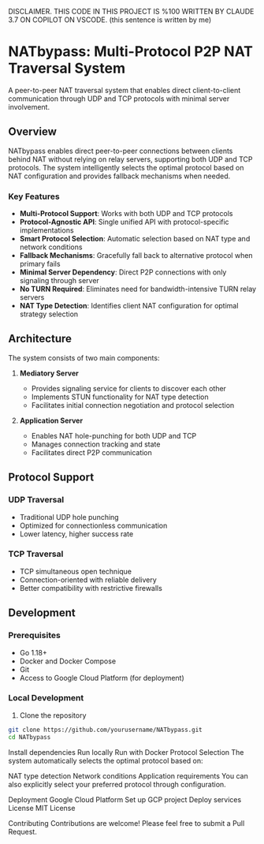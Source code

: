 DISCLAIMER. THIS CODE IN THIS PROJECT IS %100 WRITTEN BY CLAUDE 3.7 ON COPILOT ON VSCODE. (this sentence is written by me)
# NATbypass: Multi-Protocol P2P NAT Traversal System

A peer-to-peer NAT traversal system that enables direct client-to-client communication through UDP and TCP protocols with minimal server involvement.

## Overview

NATbypass enables direct peer-to-peer connections between clients behind NAT without relying on relay servers, supporting both UDP and TCP protocols. The system intelligently selects the optimal protocol based on NAT configuration and provides fallback mechanisms when needed.

### Key Features

- **Multi-Protocol Support**: Works with both UDP and TCP protocols
- **Protocol-Agnostic API**: Single unified API with protocol-specific implementations
- **Smart Protocol Selection**: Automatic selection based on NAT type and network conditions
- **Fallback Mechanisms**: Gracefully fall back to alternative protocol when primary fails
- **Minimal Server Dependency**: Direct P2P connections with only signaling through server
- **No TURN Required**: Eliminates need for bandwidth-intensive TURN relay servers
- **NAT Type Detection**: Identifies client NAT configuration for optimal strategy selection

## Architecture

The system consists of two main components:

1. **Mediatory Server**
   - Provides signaling service for clients to discover each other
   - Implements STUN functionality for NAT type detection
   - Facilitates initial connection negotiation and protocol selection

2. **Application Server**
   - Enables NAT hole-punching for both UDP and TCP
   - Manages connection tracking and state
   - Facilitates direct P2P communication

## Protocol Support

### UDP Traversal
- Traditional UDP hole punching
- Optimized for connectionless communication
- Lower latency, higher success rate

### TCP Traversal
- TCP simultaneous open technique
- Connection-oriented with reliable delivery
- Better compatibility with restrictive firewalls

## Development

### Prerequisites
- Go 1.18+
- Docker and Docker Compose
- Git
- Access to Google Cloud Platform (for deployment)

### Local Development

1. Clone the repository
```bash
git clone https://github.com/yourusername/NATbypass.git
cd NATbypass
```

Install dependencies
Run locally
Run with Docker
Protocol Selection
The system automatically selects the optimal protocol based on:

NAT type detection
Network conditions
Application requirements
You can also explicitly select your preferred protocol through configuration.

Deployment
Google Cloud Platform
Set up GCP project
Deploy services
License
MIT License

Contributing
Contributions are welcome! Please feel free to submit a Pull Request.
